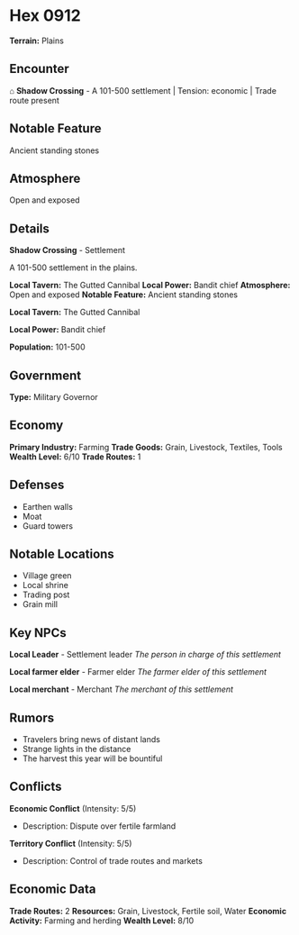 # Hex 0912

**Terrain:** Plains

## Encounter
⌂ **Shadow Crossing** - A 101-500 settlement | Tension: economic | Trade route present

## Notable Feature
Ancient standing stones

## Atmosphere
Open and exposed

## Details
**Shadow Crossing** - Settlement

A 101-500 settlement in the plains.

**Local Tavern:** The Gutted Cannibal
**Local Power:** Bandit chief
**Atmosphere:** Open and exposed
**Notable Feature:** Ancient standing stones

**Local Tavern:** The Gutted Cannibal

**Local Power:** Bandit chief

**Population:** 101-500

## Government
**Type:** Military Governor

## Economy
**Primary Industry:** Farming
**Trade Goods:** Grain, Livestock, Textiles, Tools
**Wealth Level:** 6/10
**Trade Routes:** 1

## Defenses
- Earthen walls
- Moat
- Guard towers

## Notable Locations
- Village green
- Local shrine
- Trading post
- Grain mill

## Key NPCs
**Local Leader** - Settlement leader
*The person in charge of this settlement*

**Local farmer elder** - Farmer elder
*The farmer elder of this settlement*

**Local merchant** - Merchant
*The merchant of this settlement*

## Rumors
- Travelers bring news of distant lands
- Strange lights in the distance
- The harvest this year will be bountiful

## Conflicts
**Economic Conflict** (Intensity: 5/5)
- Description: Dispute over fertile farmland

**Territory Conflict** (Intensity: 5/5)
- Description: Control of trade routes and markets

## Economic Data
**Trade Routes:** 2
**Resources:** Grain, Livestock, Fertile soil, Water
**Economic Activity:** Farming and herding
**Wealth Level:** 8/10
